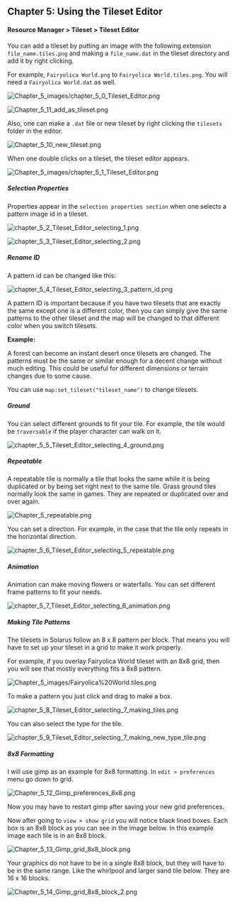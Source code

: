 
## Chapter 5: Using the Tileset Editor

#### Resource Manager > Tileset > Tileset Editor

You can add a tileset by putting an image with the following extension `file_name.tiles.png` and making a `file_name.dat` in the tileset directory and add it by right clicking. 

For example, `Fairyolica World.png` to `Fairyolica World.tiles.png`. You will need a `Fairyolica World.dat` as well.

![Chapter_5_images/chapter_5_0_Tileset_Editor.png](https://github.com/Zefk/Solarus-ARPG-Game-Development-Book_2/raw/master/Lesson_images/Chapter_5_images/chapter_5_0_Tileset_Editor.png)

![Chapter_5_11_add_as_tileset.png](https://github.com/Zefk/Solarus-ARPG-Game-Development-Book_2/raw/master/Lesson_images/Chapter_5_images/Chapter_5_11_add_as_tileset.png)

Also, one can make a `.dat` file or new tileset by right clicking the `tilesets` folder in the editor.

![Chapter_5_10_new_tileset.png](https://github.com/Zefk/Solarus-ARPG-Game-Development-Book_2/raw/master/Lesson_images/Chapter_5_images/Chapter_5_10_new_tileset.png)


When one double clicks on a tileset, the tileset editor appears. 

![Chapter_5_images/chapter_5_1_Tileset_Editor.png](https://github.com/Zefk/Solarus-ARPG-Game-Development-Book_2/raw/master/Lesson_images/Chapter_5_images/chapter_5_1_Tileset_Editor.png)

##### Selection Properties

Properties appear in the `selection properties section` when one selects a pattern image id in a tileset.

![chapter_5_2_Tileset_Editor_selecting_1.png](https://github.com/Zefk/Solarus-ARPG-Game-Development-Book_2/raw/master/Lesson_images/Chapter_5_images/chapter_5_2_Tileset_Editor_selecting_1.png)

![chapter_5_3_Tileset_Editor_selecting_2.png](https://github.com/Zefk/Solarus-ARPG-Game-Development-Book_2/raw/master/Lesson_images/Chapter_5_images/chapter_5_3_Tileset_Editor_selecting_2.png)

##### Rename ID

A pattern id can be changed like this:

![chapter_5_4_Tileset_Editor_selecting_3_pattern_id.png](https://github.com/Zefk/Solarus-ARPG-Game-Development-Book_2/raw/master/Lesson_images/Chapter_5_images/chapter_5_4_Tileset_Editor_selecting_3_pattern_id.png)

A pattern ID is important because if you have two tilesets that are exactly the same except one is a different color, then you can simply give the same patterns to the other tileset and the map will be changed to that different color when you switch tilesets.

**Example:**

A forest can become an instant desert once tilesets are changed. The patterns must be the same or similar enough for a decent change without much editing. This could be useful for different dimensions or terrain changes due to some cause.

You can use `map:set_tileset("tileset_name")` to change tilesets.



##### Ground

You can select different grounds to fit your tile. For example, the tile would be `traversable` if the player character can walk on it.

![chapter_5_5_Tileset_Editor_selecting_4_ground.png](https://github.com/Zefk/Solarus-ARPG-Game-Development-Book_2/raw/master/Lesson_images/Chapter_5_images/chapter_5_5_Tileset_Editor_selecting_4_ground.png)

##### Repeatable

A repeatable tile is normally a tile that looks the same while it is being duplicated or by being set right next to the same tile. Grass ground tiles normally look the same in games. They are repeated or duplicated over and over again.

![Chapter_5_repeatable.png](https://github.com/Zefk/Solarus-ARPG-Game-Development-Book_2/raw/master/Lesson_images/Chapter_5_images/Chapter_5_repeatable.png)

You can set a direction. For example, in the case that the tile only repeats in the horizontal direction.

![chapter_5_6_Tileset_Editor_selecting_5_repeatable.png](https://github.com/Zefk/Solarus-ARPG-Game-Development-Book_2/raw/master/Lesson_images/Chapter_5_images/chapter_5_6_Tileset_Editor_selecting_5_repeatable.png)

##### Animation

Animation can make moving flowers or waterfalls. You can set different frame patterns to fit your needs.

![chapter_5_7_Tileset_Editor_selecting_6_animation.png](https://github.com/Zefk/Solarus-ARPG-Game-Development-Book_2/raw/master/Lesson_images/Chapter_5_images/chapter_5_7_Tileset_Editor_selecting_6_animation.png)

##### Making Tile Patterns

The tilesets in Solarus follow an 8 x 8 pattern per block. That means you will have to set up your tileset in a grid to make it work properly. 

For example, if you overlay Fairyolica World tileset with an 8x8 grid, then you will see that mostly everything fits a 8x8 pattern.

![Chapter_5_images/Fairyolica%20World.tiles.png](https://github.com/Zefk/Solarus-ARPG-Game-Development-Book_2/raw/master/Lesson_images/Chapter_5_images/Fairyolica%20World.tiles.png)

To make a pattern you just click and drag to make a box. 

![chapter_5_8_Tileset_Editor_selecting_7_making_tiles.png](https://github.com/Zefk/Solarus-ARPG-Game-Development-Book_2/raw/master/Lesson_images/Chapter_5_images/chapter_5_8_Tileset_Editor_selecting_7_making_tiles.png)

You can also select the type for the tile.

![chapter_5_9_Tileset_Editor_selecting_7_making_new_type_tile.png](https://github.com/Zefk/Solarus-ARPG-Game-Development-Book_2/raw/master/Lesson_images/Chapter_5_images/chapter_5_9_Tileset_Editor_selecting_7_making_new_type_tile.png)

##### 8x8 Formatting

I will use gimp as an example for 8x8 formatting. In `edit > preferences` menu go down to grid.

![Chapter_5_12_Gimp_preferences_8x8.png](https://github.com/Zefk/Solarus-ARPG-Game-Development-Book_2/raw/master/Lesson_images/Chapter_5_images/Chapter_5_12_Gimp_preferences_8x8.png)

Now you may have to restart gimp after saving your new grid preferences.

Now after going to `view > show grid` you will notice black lined boxes. Each box is an 8x8 block as you can see in the image below. In this example image each tile is in an 8x8 block.

![Chapter_5_13_Gimp_grid_8x8_block.png](https://github.com/Zefk/Solarus-ARPG-Game-Development-Book_2/raw/master/Lesson_images/Chapter_5_images/Chapter_5_13_Gimp_grid_8x8_block.png)

Your graphics do not have to be in a single 8x8 block, but they will have to be in the same range. Like the whirlpool and larger sand tile below. They are 16 x 16 blocks.

![Chapter_5_14_Gimp_grid_8x8_block_2.png](https://github.com/Zefk/Solarus-ARPG-Game-Development-Book_2/raw/master/Lesson_images/Chapter_5_images/Chapter_5_14_Gimp_grid_8x8_block_2.png)
